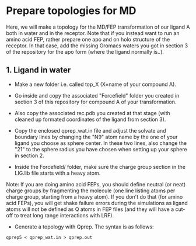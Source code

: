 # Prepare topologies for MD

Here, we will make a topology for the MD/FEP transformation of our ligand A both in water and in the receptor. Note that if you instead want to run an amino acid FEP, rather prepare one apo and on holo structure of the receptor. In that case, add the missing Gromacs waters you got in section 3 of the repository for the apo form (where the ligand normally is..).



## **1. Ligand in water**

- Make a new folder i.e. called top_X (X=name of your compound A).

- Go inside and copy the associated "Forcefield" folder you created in section 3 of this repository for compound A of your transformation.

- Also copy the associated rec.pdb you created at that stage (with cleaned up formated coordinates of the ligand from section 3).

- Copy the enclosed qprep_wat.in file and adjust the solvate and boundary lines by changing the "N9" atom name by the one of your ligand you choose as sphere center. In these two lines, also change the "21" to the sphere radius you have chosen when setting up your sphere in section 2.

- Inside the Forcefield/ folder, make sure the charge group section in the LIG.lib file starts with a heavy atom. 

Note: If you are doing amino acid FEPs, you should define neutral (or neat) charge groups by fragmenting the molecule (one line listing atoms per charge group, starting from a heavy atom). If you don't do that (for amino acid FEPs), you will get shake failure errors during the simulations as ligand atoms will not be defined as Q atoms in FEP files (and they will have a cut-off to treat long range interactions with LRF).

- Generate a topology with Qprep. The syntax is as follows:

```qprep5 < qprep_wat.in > qprep.out```
